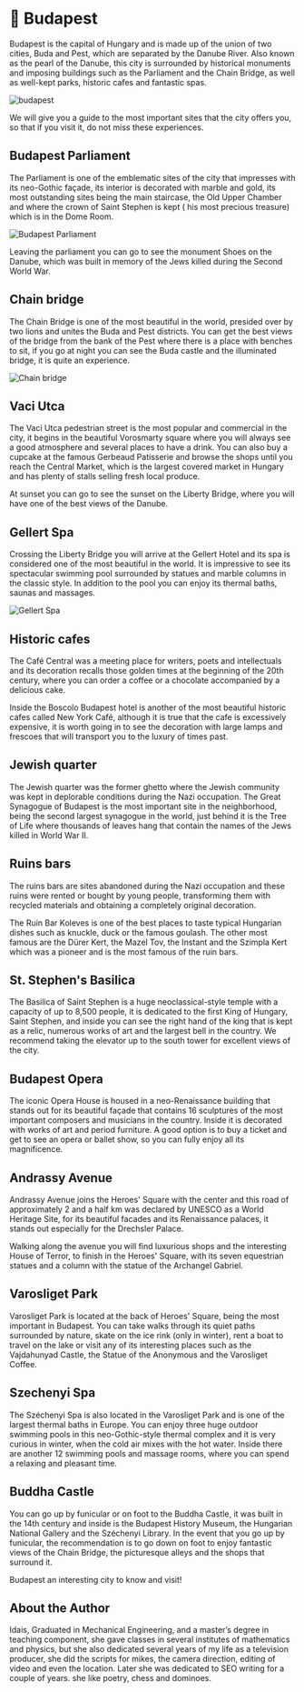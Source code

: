 # 🏴󠁨󠁵󠁢󠁵󠁿 Budapest

Budapest is the capital of Hungary and is made up of the union of two
cities, Buda and Pest, which are separated by the Danube River. Also
known as the pearl of the Danube, this city is surrounded by historical
monuments and imposing buildings such as the Parliament and the Chain
Bridge, as well as well-kept parks, historic cafes and fantastic spas.

![budapest](_static/images/budapest/budapest.jpeg)

We will give you a guide to the most important sites that the city
offers you, so that if you visit it, do not miss these experiences.

## Budapest Parliament

The Parliament is one of the emblematic sites of the city that impresses
with its neo-Gothic façade, its interior is decorated with marble and
gold, its most outstanding sites being the main staircase, the Old Upper
Chamber and where the crown of Saint Stephen is kept ( his most precious
treasure) which is in the Dome Room.

![Budapest Parliament](_static/images/budapest/budapest-parliament.jpeg)

Leaving the parliament you can go to see the monument Shoes on the
Danube, which was built in memory of the Jews killed during the Second
World War.

## Chain bridge

The Chain Bridge is one of the most beautiful in the world, presided
over by two lions and unites the Buda and Pest districts. You can get
the best views of the bridge from the bank of the Pest where there is a
place with benches to sit, if you go at night you can see the Buda
castle and the illuminated bridge, it is quite an experience.

![Chain bridge](_static/images/budapest/chain-bridge.jpeg)

## Vaci Utca

The Vaci Utca pedestrian street is the most popular and commercial in
the city, it begins in the beautiful Vorosmarty square where you will
always see a good atmosphere and several places to have a drink. You can
also buy a cupcake at the famous Gerbeaud Patisserie and browse the
shops until you reach the Central Market, which is the largest covered
market in Hungary and has plenty of stalls selling fresh local produce.

At sunset you can go to see the sunset on the Liberty Bridge, where you
will have one of the best views of the Danube.

## Gellert Spa

Crossing the Liberty Bridge you will arrive at the Gellert Hotel and its
spa is considered one of the most beautiful in the world. It is
impressive to see its spectacular swimming pool surrounded by statues
and marble columns in the classic style. In addition to the pool you can
enjoy its thermal baths, saunas and massages.

![Gellert Spa](_static/images/budapest/gellert-spa.jpeg)

## Historic cafes

The Café Central was a meeting place for writers, poets and
intellectuals and its decoration recalls those golden times at the
beginning of the 20th century, where you can order a coffee or a
chocolate accompanied by a delicious cake.

Inside the Boscolo Budapest hotel is another of the most beautiful
historic cafes called New York Café, although it is true that the cafe
is excessively expensive, it is worth going in to see the decoration
with large lamps and frescoes that will transport you to the luxury of
times past.

## Jewish quarter

The Jewish quarter was the former ghetto where the Jewish community was
kept in deplorable conditions during the Nazi occupation. The Great
Synagogue of Budapest is the most important site in the neighborhood,
being the second largest synagogue in the world, just behind it is the
Tree of Life where thousands of leaves hang that contain the names of
the Jews killed in World War II.

## Ruins bars

The ruins bars are sites abandoned during the Nazi occupation and these
ruins were rented or bought by young people, transforming them with
recycled materials and obtaining a completely original decoration.

The Ruin Bar Koleves is one of the best places to taste typical
Hungarian dishes such as knuckle, duck or the famous goulash. The other
most famous are the Dürer Kert, the Mazel Tov, the Instant and the
Szimpla Kert which was a pioneer and is the most famous of the ruin
bars.

## St. Stephen\'s Basilica

The Basilica of Saint Stephen is a huge neoclassical-style temple with a
capacity of up to 8,500 people, it is dedicated to the first King of
Hungary, Saint Stephen, and inside you can see the right hand of the
king that is kept as a relic, numerous works of art and the largest bell
in the country. We recommend taking the elevator up to the south tower
for excellent views of the city.

## Budapest Opera

The iconic Opera House is housed in a neo-Renaissance building that
stands out for its beautiful façade that contains 16 sculptures of the
most important composers and musicians in the country. Inside it is
decorated with works of art and period furniture. A good option is to
buy a ticket and get to see an opera or ballet show, so you can fully
enjoy all its magnificence.

## Andrassy Avenue

Andrassy Avenue joins the Heroes\' Square with the center and this road
of approximately 2 and a half km was declared by UNESCO as a World
Heritage Site, for its beautiful facades and its Renaissance palaces, it
stands out especially for the Drechsler Palace.

Walking along the avenue you will find luxurious shops and the
interesting House of Terror, to finish in the Heroes\' Square, with its
seven equestrian statues and a column with the statue of the Archangel
Gabriel.

## Varosliget Park

Varosliget Park is located at the back of Heroes\' Square, being the
most important in Budapest. You can take walks through its quiet paths
surrounded by nature, skate on the ice rink (only in winter), rent a
boat to travel on the lake or visit any of its interesting places such
as the Vajdahunyad Castle, the Statue of the Anonymous and the
Varosliget Coffee.

## Szechenyi Spa

The Széchenyi Spa is also located in the Varosliget Park and is one of
the largest thermal baths in Europe. You can enjoy three huge outdoor
swimming pools in this neo-Gothic-style thermal complex and it is very
curious in winter, when the cold air mixes with the hot water. Inside
there are another 12 swimming pools and massage rooms, where you can
spend a relaxing and pleasant time.

## Buddha Castle

You can go up by funicular or on foot to the Buddha Castle, it was built
in the 14th century and inside is the Budapest History Museum, the
Hungarian National Gallery and the Széchenyi Library. In the event that
you go up by funicular, the recommendation is to go down on foot to
enjoy fantastic views of the Chain Bridge, the picturesque alleys and
the shops that surround it.

Budapest an interesting city to know and visit!

## About the Author

Idais, Graduated in Mechanical Engineering, and a master’s degree in teaching component, she gave classes in several institutes of mathematics and physics, but she also dedicated several years of my life as a television producer, she did the scripts for mikes, the camera direction, editing of video and even the location. Later she was dedicated to SEO writing for a couple of years. she like poetry, chess and dominoes.
